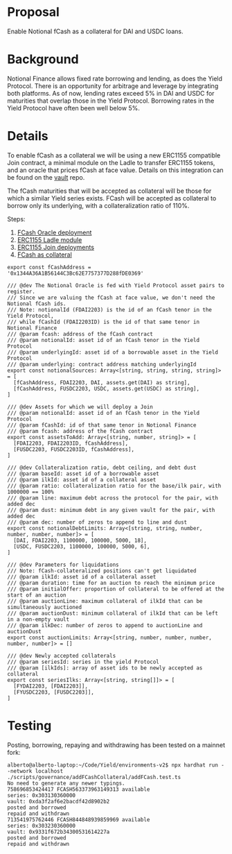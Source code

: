 # Proposal
Enable Notional fCash as a collateral for DAI and USDC loans.

# Background
Notional Finance allows fixed rate borrowing and lending, as does the Yield Protocol. There is an opportunity for arbitrage and leverage by integrating both platforms. As of now, lending rates exceed 5% in DAI and USDC for maturities that overlap those in the Yield Protocol. Borrowing rates in the Yield Protocol have often been well below 5%.


# Details
To enable fCash as a collateral we will be using a new ERC1155 compatible Join contract, a minimal module on the Ladle to transfer ERC1155 tokens, and an oracle that prices fCash at face value. Details on this integration can be found on the [vault](https://github.com/yieldprotocol/vault-v2/blob/master/contracts/other/notional/README.md) repo.

The fCash maturities that will be accepted as collateral will be those for which a similar Yield series exists. FCash will be accepted as collateral to borrow only its underlying, with a collateralization ratio of 110%.

Steps:
1. [FCash Oracle deployment](https://github.com/yieldprotocol/environments-v2/blob/7a35d72a64007a89b688d2e4d430744f9a58065b/scripts/governance/addFCashCollateral/addFCash-1.ts)
2. [ERC1155 Ladle module](https://github.com/yieldprotocol/environments-v2/blob/7a35d72a64007a89b688d2e4d430744f9a58065b/scripts/governance/addFCashCollateral/addFCash-2.ts)
3. [ERC1155 Join deployments](https://github.com/yieldprotocol/environments-v2/blob/7a35d72a64007a89b688d2e4d430744f9a58065b/scripts/governance/addFCashCollateral/addFCash-3.ts)
4. [FCash as collateral](https://github.com/yieldprotocol/environments-v2/blob/7a35d72a64007a89b688d2e4d430744f9a58065b/scripts/governance/addFCashCollateral/addFCash-4.ts)

```
export const fCashAddress = '0x1344A36A1B56144C3Bc62E7757377D288fDE0369'

/// @dev The Notional Oracle is fed with Yield Protocol asset pairs to register.
/// Since we are valuing the fCash at face value, we don't need the Notional fCash ids. 
/// Note: notionalId (FDAI2203) is the id of an fCash tenor in the Yield Protocol,
/// while fCashId (FDAI2203ID) is the id of that same tenor in Notional Finance
/// @param fcash: address of the fCash contract
/// @param notionalId: asset id of an fCash tenor in the Yield Protocol
/// @param underlyingId: asset id of a borrowable asset in the Yield Protocol
/// @param underlying: contract address matching underlyingId
export const notionalSources: Array<[string, string, string, string]> = [
  [fCashAddress, FDAI2203, DAI, assets.get(DAI) as string],
  [fCashAddress, FUSDC2203, USDC, assets.get(USDC) as string],
]

/// @dev Assets for which we will deploy a Join
/// @param notionalId: asset id of an fCash tenor in the Yield Protocol
/// @param fCashId: id of that same tenor in Notional Finance
/// @param fcash: address of the fCash contract
export const assetsToAdd: Array<[string, number, string]> = [
  [FDAI2203, FDAI2203ID, fCashAddress],
  [FUSDC2203, FUSDC2203ID, fCashAddress],
]

/// @dev Collateralization ratio, debt ceiling, and debt dust
/// @param baseId: asset id of a borrowable asset
/// @param ilkId: asset id of a collateral asset
/// @param ratio: collateralization ratio for the base/ilk pair, with 1000000 == 100%
/// @param line: maximum debt across the protocol for the pair, with added dec
/// @param dust: minimum debt in any given vault for the pair, with added dec
/// @param dec: number of zeros to append to line and dust
export const notionalDebtLimits: Array<[string, string, number, number, number, number]> = [
  [DAI, FDAI2203, 1100000, 100000, 5000, 18],
  [USDC, FUSDC2203, 1100000, 100000, 5000, 6],
]

/// @dev Parameters for liquidations
/// Note: fCash-collateralized positions can't get liquidated
/// @param ilkId: asset id of a collateral asset
/// @param duration: time for an auction to reach the minimum price
/// @param initialOffer: proportion of collateral to be offered at the start of an auction
/// @param auctionLine: maximum collateral of ilkId that can be simultaneously auctioned
/// @param auctionDust: minimum collateral of ilkId that can be left in a non-empty vault
/// @param ilkDec: number of zeros to append to auctionLine and auctionDust
export const auctionLimits: Array<[string, number, number, number, number, number]> = []

/// @dev Newly accepted collaterals
/// @param seriesId: series in the yield Protocol
/// @param [ilkIds]: array of asset ids to be newly accepted as collateral
export const seriesIlks: Array<[string, string[]]> = [
  [FYDAI2203, [FDAI2203]],
  [FYUSDC2203, [FUSDC2203]],
]
```

# Testing
Posting, borrowing, repaying and withdrawing has been tested on a mainnet fork:
```
alberto@alberto-laptop:~/Code/Yield/environments-v2$ npx hardhat run --network localhost ./scripts/governance/addFCashCollateral/addFCash.test.ts 
No need to generate any newer typings.
758696853424417 FCASH563373963149313 available
series: 0x303130360000
vault: 0xda3f2af6e2bacdf42d8902b2
posted and borrowed
repaid and withdrawn
713541975762446 FCASH844848939859969 available
series: 0x303230360000
vault: 0x9331f672b34300531614227a
posted and borrowed
repaid and withdrawn
```